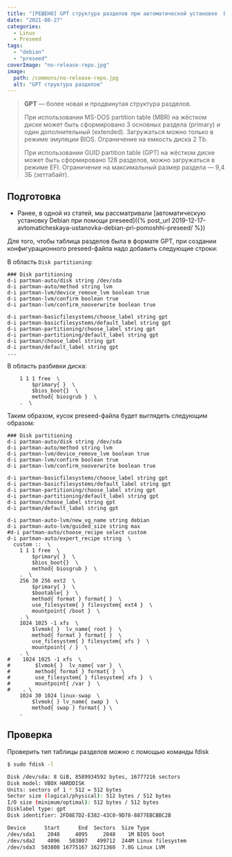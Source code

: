 ```yaml
---
title: "[РЕШЕНО] GPT структура разделов при автоматической установке  Debian 11 / Debian 10"
date: "2021-08-27"
categories: 
  - Linux
  - Preseed
tags: 
  - "debian"
  - "preseed"
coverImage: "no-release-repo.jpg"
image:
  path: /commons/no-release-repo.jpg
  alt: "GPT структура разделов"
---
```


> **GPT** — более новая и продвинутая структура разделов.
> 
> При использовании MS-DOS partition table (MBR) на жёстком диске может быть сформировано 3 основных раздела (primary) и один дополнительный (extended). Загружаться можно только в режиме эмуляции BIOS. Ограничение на емкость диска 2 Tb.
> 
> При использовании GUID partition table (GPT) на жёстком диске может быть сформировано 128 разделов, можно загружаться в режиме EFI. Ограничение на максимальный размер раздела — 9,4 ЗБ (зеттабайт).

## Подготовка

- Ранее, в одной из статей, мы рассматривали [автоматическую установку Debian при помощи preseed]({% post_url 2019-12-17-avtomaticheskaya-ustanovka-debian-pri-pomoshhi-preseed/ %})

Для того, чтобы таблица разделов была в формате GPT, при создании конфигурационного preseed-файла надо добавить следующие строки:

В область `Disk partitioning`:

```
### Disk partitioning
d-i partman-auto/disk string /dev/sda
d-i partman-auto/method string lvm
d-i partman-lvm/device_remove_lvm boolean true
d-i partman-lvm/confirm boolean true
d-i partman-lvm/confirm_nooverwrite boolean true

d-i partman-basicfilesystems/choose_label string gpt
d-i partman-basicfilesystems/default_label string gpt
d-i partman-partitioning/choose_label string gpt
d-i partman-partitioning/default_label string gpt
d-i partman/choose_label string gpt
d-i partman/default_label string gpt
...
```

В область разбивки диска:

```
    1 1 1 free  \
        $primary{ }  \
        $bios_boot{}  \
        method{ biosgrub }  \
    .  \
```

Таким образом, кусок preseed-файла будет выглядеть следующим образом:

```
### Disk partitioning
d-i partman-auto/disk string /dev/sda
d-i partman-auto/method string lvm
d-i partman-lvm/device_remove_lvm boolean true
d-i partman-lvm/confirm boolean true
d-i partman-lvm/confirm_nooverwrite boolean true

d-i partman-basicfilesystems/choose_label string gpt
d-i partman-basicfilesystems/default_label string gpt
d-i partman-partitioning/choose_label string gpt
d-i partman-partitioning/default_label string gpt
d-i partman/choose_label string gpt
d-i partman/default_label string gpt

d-i partman-auto-lvm/new_vg_name string debian
d-i partman-auto-lvm/guided_size string max
#d-i partman-auto/choose_recipe select custom
d-i partman-auto/expert_recipe string  \
  custom ::  \
    1 1 1 free  \
        $primary{ }  \
        $bios_boot{}  \
        method{ biosgrub }  \
    .  \
    256 30 256 ext2  \
        $primary{ }  \
        $bootable{ }  \
        method{ format } format{ }  \
        use_filesystem{ } filesystem{ ext4 }  \
        mountpoint{ /boot }  \
    . \
    1024 1025 -1 xfs  \
        $lvmok{ }  lv_name{ root }  \
        method{ format } format{ }  \
        use_filesystem{ } filesystem{ xfs }  \
        mountpoint{ / }  \
    . \
#    1024 1025 -1 xfs  \
#        $lvmok{ }  lv_name{ var }  \
#        method{ format } format{ }  \
#        use_filesystem{ } filesystem{ xfs }  \
#        mountpoint{ /var }  \
#    . \
    1024 30 1024 linux-swap  \
        $lvmok{ } lv_name{ swap }  \
        method{ swap } format{ } \
    . 
```

## Проверка

Проверить тип таблицы разделов можно с помощью команды fdisk

```sh
$ sudo fdisk -l

Disk /dev/sda: 8 GiB, 8589934592 bytes, 16777216 sectors
Disk model: VBOX HARDDISK
Units: sectors of 1 * 512 = 512 bytes
Sector size (logical/physical): 512 bytes / 512 bytes
I/O size (minimum/optimal): 512 bytes / 512 bytes
Disklabel type: gpt
Disk identifier: 2FD8E7D2-E382-43C0-9D78-8877EBCBBC2B

Device      Start      End  Sectors  Size Type
/dev/sda1    2048     4095     2048    1M BIOS boot
/dev/sda2    4096   503807   499712  244M Linux filesystem
/dev/sda3  503808 16775167 16271360  7.8G Linux LVM
```